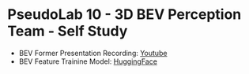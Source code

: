 # PseudoLab 10 - 3D BEV Perception Team - Self Study

- BEV Former Presentation Recording: [Youtube](https://youtu.be/ktSK7dOaMm8)
- BEV Feature Trainine Model: [HuggingFace](https://huggingface.co/hk-kaden-kim/PseudoLab-Study-Model)